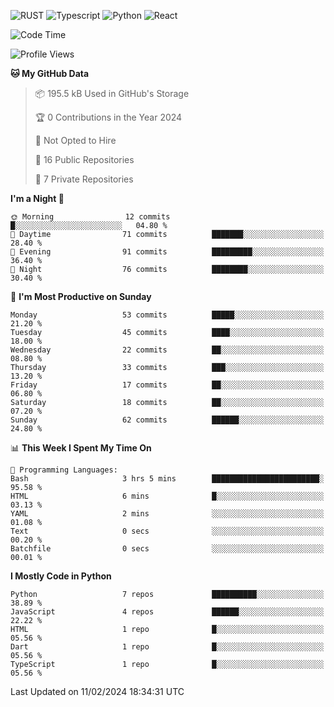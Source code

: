 ![RUST](https://img.shields.io/badge/-Rust-141414?style=flat&logo=rust)
![Typescript](https://img.shields.io/badge/-Typescript-141414?style=flat&logo=typescript)
![Python](https://img.shields.io/badge/-Python-141414?style=flat&logo=python)
![React](https://img.shields.io/badge/-React-141414?style=flat&logo=react)

<!--START_SECTION:waka-->
![Code Time](http://img.shields.io/badge/Code%20Time-617%20hrs%2058%20mins-blue)

![Profile Views](http://img.shields.io/badge/Profile%20Views-0-blue)

**🐱 My GitHub Data** 

> 📦 195.5 kB Used in GitHub's Storage 
 > 
> 🏆 0 Contributions in the Year 2024
 > 
> 🚫 Not Opted to Hire
 > 
> 📜 16 Public Repositories 
 > 
> 🔑 7 Private Repositories 
 > 
**I'm a Night 🦉** 

```text
🌞 Morning                12 commits          █░░░░░░░░░░░░░░░░░░░░░░░░   04.80 % 
🌆 Daytime                71 commits          ███████░░░░░░░░░░░░░░░░░░   28.40 % 
🌃 Evening                91 commits          █████████░░░░░░░░░░░░░░░░   36.40 % 
🌙 Night                  76 commits          ████████░░░░░░░░░░░░░░░░░   30.40 % 
```
📅 **I'm Most Productive on Sunday** 

```text
Monday                   53 commits          █████░░░░░░░░░░░░░░░░░░░░   21.20 % 
Tuesday                  45 commits          ████░░░░░░░░░░░░░░░░░░░░░   18.00 % 
Wednesday                22 commits          ██░░░░░░░░░░░░░░░░░░░░░░░   08.80 % 
Thursday                 33 commits          ███░░░░░░░░░░░░░░░░░░░░░░   13.20 % 
Friday                   17 commits          ██░░░░░░░░░░░░░░░░░░░░░░░   06.80 % 
Saturday                 18 commits          ██░░░░░░░░░░░░░░░░░░░░░░░   07.20 % 
Sunday                   62 commits          ██████░░░░░░░░░░░░░░░░░░░   24.80 % 
```


📊 **This Week I Spent My Time On** 

```text
💬 Programming Languages: 
Bash                     3 hrs 5 mins        ████████████████████████░   95.58 % 
HTML                     6 mins              █░░░░░░░░░░░░░░░░░░░░░░░░   03.13 % 
YAML                     2 mins              ░░░░░░░░░░░░░░░░░░░░░░░░░   01.08 % 
Text                     0 secs              ░░░░░░░░░░░░░░░░░░░░░░░░░   00.20 % 
Batchfile                0 secs              ░░░░░░░░░░░░░░░░░░░░░░░░░   00.01 % 
```

**I Mostly Code in Python** 

```text
Python                   7 repos             ██████████░░░░░░░░░░░░░░░   38.89 % 
JavaScript               4 repos             ██████░░░░░░░░░░░░░░░░░░░   22.22 % 
HTML                     1 repo              █░░░░░░░░░░░░░░░░░░░░░░░░   05.56 % 
Dart                     1 repo              █░░░░░░░░░░░░░░░░░░░░░░░░   05.56 % 
TypeScript               1 repo              █░░░░░░░░░░░░░░░░░░░░░░░░   05.56 % 
```




 Last Updated on 11/02/2024 18:34:31 UTC
<!--END_SECTION:waka-->
